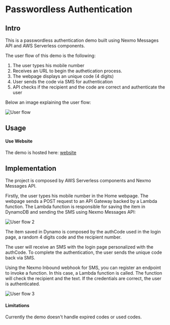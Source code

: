 # Passwordless Authentication

## Intro

This is a passwordless authentication demo built using Nexmo Messages API and AWS Serverless components.

The user flow of this demo is the following: 

1. The user types his mobile number
2. Receives an URL to begin the authetication process.
3. The webpage displays an unique code (4 digits)
4. User sends the code via SMS for authentication
5. API checks if the recipient and the code are correct and authenticate the user

Below an image explaining the user flow:

![User flow](http://nexmo-demo-passwordless-auth.s3-website.eu-west-2.amazonaws.com/assets/images/passwordlessauth.png)

## Usage

#### Use Website

The demo is hosted here: [website](https://d3dqye79o8tcoo.cloudfront.net/index.html)

## Implementation

The project is composed by AWS Serverless components and Nexmo Messages API.

Firstly, the user types his mobile number in the Home webpage. The webpage sends a POST request to an API Gateway backed by a Lambda function. The Lambda function is responsible for saving the item in DynamoDB and sending the SMS using Nexmo Messages API:

![User flow 2](http://nexmo-demo-passwordless-auth.s3-website.eu-west-2.amazonaws.com/assets/images/passwordlessauth-Page-3.png)

The item saved in Dynamo is composed by the authCode used in the login page, a random 4 digits code and the recipient number.

The user will receive an SMS with the login page personalized with the authCode. To complete the authentication, the user sends the unique code back via SMS. 

Using the Nexmo Inbound webhook for SMS, you can register an endpoint to invoke a function. In this case, a Lambda function is called. The function will check the recipient and the text.
If the credentials are correct, the user is authenticated.

![User flow 3](http://nexmo-demo-passwordless-auth.s3-website.eu-west-2.amazonaws.com/assets/images/passwordlessauth-Page-2.png)

#### Limitations

Currently the demo doesn't handle expired codes or used codes.


